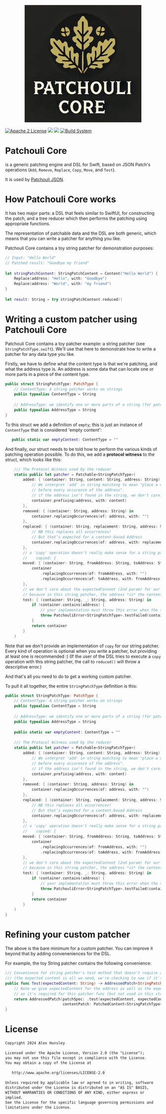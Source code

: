 <div align="center">
<img src="https://github.com/alexhunsley/patchouli-jsonpatch/blob/main/Tests/Resources/patchouli-core-logo-1-scaled-378x379.jpg">
</div>

[![Apache 2 License](https://img.shields.io/badge/license-Apache%202-blue.svg)](https://opensource.org/licenses/Apache-2.0)
[![](https://img.shields.io/endpoint?url=https%3A%2F%2Fswiftpackageindex.com%2Fapi%2Fpackages%2Falexhunsley%2Fpatchouli-core%2Fbadge%3Ftype%3Dswift-versions)](https://swiftpackageindex.com/alexhunsley/patchouli-core)
[![](https://img.shields.io/endpoint?url=https%3A%2F%2Fswiftpackageindex.com%2Fapi%2Fpackages%2Falexhunsley%2Fpatchouli-core%2Fbadge%3Ftype%3Dplatforms)](https://swiftpackageindex.com/alexhunsley/patchouli-core)
[![Build System](https://img.shields.io/badge/dependency%20management-spm-yellow.svg)](https://swift.org/package-manager/)

# Patchouli Core

is a generic patching engine and DSL for Swift, based on JSON Patch's operations (`Add`, `Remove`, `Replace`, `Copy`, `Move`, and `Test`).

It is used by [Patchouli JSON](https://github.com/alexhunsley/patchouli-jsonpatch).

# How Patchouli Core works
It has two major parts: a DSL that feels similar to SwiftUI, for constructing the patch, and a tree reducer which then performs the patching using appropriate functions.

The representation of patchable data and the DSL are both generic, which means that you can write a patcher for anything you like.

Patchouli Core contains a toy string patcher for demonstration purposes:

```swift
// Input: "Hello World"
// Patched result: "Goodbye my friend"

let stringPatchContent: StringPatchContent = Content("Hello World") {
    Replace(address: "Hello", with: "Goodbye")
    Replace(address: "World", with: "my friend")
}

let result: String = try stringPatchContent.reduced()
```

# Writing a custom patcher using Patchouli Core

Patchouli Core contains a toy patcher example: a string patcher (see `StringPatchType.swift`). We'll use that here to demonstrate how to write a patcher for any data type you like.

Firstly, we have to define what the content type is that we're patching, and what the address type is. An address is some data that can locate one or more parts in a piece of the content type.

```swift
public struct StringPatchType: PatchType {
    // ContentType: A string patcher works on strings
    public typealias ContentType = String

    // AddressType: we identify one or more parts of a string (for patching) with a (sub)string.
    public typealias AddressType = String
}
```

To this struct we add a definition of `empty`; this is just an instance of `ContentType` that is considered 'empty content':

```swift
   public static var emptyContent: ContentType = ""
```

And finally, our struct needs to be told how to perform the various kinds of patching operation possible. To do this, we add a **protocol witness** to the struct, which looks like this:

```swift
    /// The Protocol Witness used by the reducer
    static public let patcher = Patchable<StringPatchType>(
        added: { (container: String, content: String, address: String) -> String in
            // We interpret 'add' in string matching to mean "place a copy of content
            // before every occurence of the address".
            // if the address isn't found in the string, we don't care.
            container.prefixing(address, with: content)
        },
        removed: { (container: String, address: String) in
            container.replacingOccurrences(of: address, with: "")
        },
        replaced: { (container: String, replacement: String, address: String) -> String in
            // NB this replaces all occurrences!
            // But that’s expected for a content-based Address
            container.replacingOccurrences(of: address, with: replacement)
        },
        // a 'copy' operation doesn't really make sense for a string pather, so we don't provide one
        //    copied: {
        moved: { (container: String, fromAddress: String, toAddress: String) -> String in
            container
                .replacingOccurrences(of: fromAddress, with: "")
                .replacingOccurrences(of: toAddress, with: fromAddress)
        },
        // we don't care about the expectedContent (2nd param) for our 'test' operation,
        // because in this string patcher, the address *is* the content
        test: { (container: String, _: String, address: String) in
            if !container.contains(address) {
                // your implementation must throw this error when the test operation has failed
                throw PatchouliError<StringPatchType>.testFailed(container, address, address)
            }
            return container
        }
    )
```

Note that we don't provide an implementation of `copy` for our string patcher. Every kind of operation is optional when you write a patcher, but providing at least one is recommended :)
(If the user of the DSL tries to execute a `copy` operation with this string patcher, the call to `reduced()` will throw a descriptive error.)

And that's all you need to do to get a working custom patcher.

To pull it all together, the entire `StringPatchType` definition is this:

```swift
public struct StringPatchType: PatchType {
    // ContentType: A string patcher works on strings
    public typealias ContentType = String

    // AddressType: we identify one or more parts of a string (for patching) with a (sub)string.
    public typealias AddressType = String

    public static var emptyContent: ContentType = ""

    /// The Protocol Witness used by the reducer
    static public let patcher = Patchable<StringPatchType>(
        added: { (container: String, content: String, address: String) -> String in
            // We interpret 'add' in string matching to mean "place a copy of content
            // before every occurence of the address".
            // if the address isn't found in the string, we don't care.
            container.prefixing(address, with: content)
        },
        removed: { (container: String, address: String) in
            container.replacingOccurrences(of: address, with: "")
        },
        replaced: { (container: String, replacement: String, address: String) -> String in
            // NB this replaces all occurrences!
            // But that’s expected for a content-based Address
            container.replacingOccurrences(of: address, with: replacement)
        },
        // a 'copy' operation doesn't really make sense for a string pather, so we don't provide one
        //    copied: {
        moved: { (container: String, fromAddress: String, toAddress: String) -> String in
            container
                .replacingOccurrences(of: fromAddress, with: "")
                .replacingOccurrences(of: toAddress, with: fromAddress)
        },
        // we don't care about the expectedContent (2nd param) for our 'test' operation,
        // because in this string patcher, the address *is* the content
        test: { (container: String, _: String, address: String) in
            if !container.contains(address) {
                // your implementation must throw this error when the test operation has failed
                throw PatchouliError<StringPatchType>.testFailed(container, address, address)
            }
            return container
        }
    )
}
```

# Refining your custom patcher

The above is the bare minimum for a custom patcher. You can improve it beyond that by adding conveneniences for the DSL.

For example, the toy String patcher contains the following convenience:

```swift
/// Convenience for string patcher's test method that doesn't require an address param
/// (the expected content is all we need, we're checking to see if it's in the string)
public func Test(expectedContent: String) -> AddressedPatch<StringPatchType> {
    // Note we give expectedContent for the address as well as the expectedContent,
    // as it's required for this patcher func (but not used in this string patcher)
    return AddressedPatch(patchSpec: .test(expectedContent, expectedContent),
                          contentPatch: PatchedContent<StringPatchType>(content: expectedContent))
}
```

# License

```
Copyright 2024 Alex Hunsley

Licensed under the Apache License, Version 2.0 (the "License");
you may not use this file except in compliance with the License.
You may obtain a copy of the License at

   http://www.apache.org/licenses/LICENSE-2.0

Unless required by applicable law or agreed to in writing, software
distributed under the License is distributed on an "AS IS" BASIS,
WITHOUT WARRANTIES OR CONDITIONS OF ANY KIND, either express or implied.
See the License for the specific language governing permissions and
limitations under the License.
```
